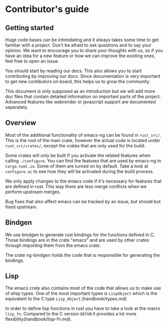 # Contributor's guide

## Getting started

Huge code bases can be intimidating and it always takes some time to
get familiar with a project. Don't be afraid to ask questions and to
say your opinion. We want to encourage you to share your thoughts with
us, so if you have an idea for a new feature or how we can improve the
existing ones, feel free to open an issue.

You should start by reading our docs. This also allows you to start
contributing by improving our docs. Since documentation is very
important to get new contibutors on board, this helps us to grow the
community.

This document is only supposed as an introduction but we will add more
doc files that contain detailed information on important parts of the
project. Advanced features like webrender or javascript support are
documented seperately.

## Overview

Most of the additional functionality of emacs-ng can be found in
`rust_src/`. This is the root of the main crate, however the actual code
is located under `rust_src/crates/`, except the crates that are only
used for the build.

Some crates will only be built if you activate the related features
when calling `./configure`. You can find the features that are used by
emacs-ng in `Cargo.toml.in`. Some of them are turned on by
default. Take a look at `configure.ac` to see how they will be
activated during the build process.

We only apply changes to the emacs code if it's necessary for features
that are defined in rust. This way there are less merge conflicts when
we perform upstream merges.

Bug fixes that also affect emacs can be tracked by an issue, but
should but fixed upstream.

## Bindgen

We use bindgen to generate rust bindings for the functions defined in
C. Those bindings are in the crate "emacs" and are used by other
crates through importing them from the emacs crate.

The crate ng-bindgen holds the code that is responsible for generating
the bindings.

## Lisp

The emacs crate also contains most of the code that allows us to make
use of elisp types. One of the most important types is `LispObject`
which is the equivalent to the C type
`Lisp_Object`.(handbook/types.md)

In order to define lisp functions in rust you have to take a look at
the macro `lisp_fn`. Compared to the C version `DEFUN` it provides a
lot more flexibility(handbook/lisp-fn.md).
